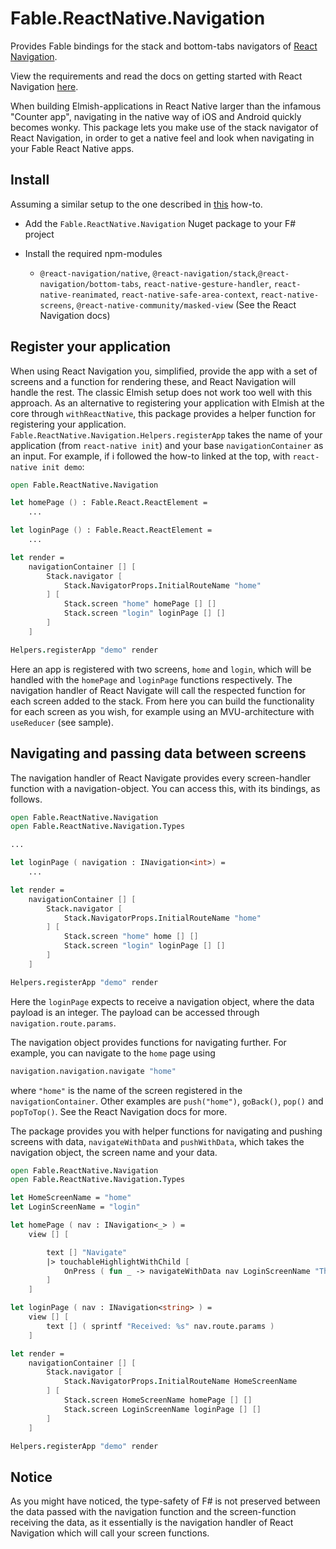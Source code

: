 # Fable.ReactNative.Navigation

Provides Fable bindings for the stack and bottom-tabs navigators of [React Navigation](https://reactnavigation.org). 

View the requirements and read the docs on getting started with React Navigation [here](https://reactnavigation.org/docs/getting-started). 

When building Elmish-applications in React Native larger than the infamous "Counter app", navigating in the native way of iOS and Android quickly becomes wonky. This package lets you make use of the stack navigator of React Navigation, in order to get a native feel and look when navigating in your Fable React Native apps.

## Install

Assuming a similar setup to the one described in [this](https://github.com/martinmoec/fable-react-native-how-to) how-to.
- Add the ```Fable.ReactNative.Navigation``` Nuget package to your F# project

- Install the required npm-modules
    * ```@react-navigation/native```, ```@react-navigation/stack```,```@react-navigation/bottom-tabs```, ```react-native-gesture-handler```, ```react-native-reanimated```, ```react-native-safe-area-context```, ```react-native-screens```,  ```@react-native-community/masked-view``` (See the React Navigation docs)

## Register your application

When using React Navigation you, simplified, provide the app with a set of screens and a function for rendering these, and React Navigation will handle the rest. The classic Elmish setup does not work too well with this approach. As an alternative to registering your application with Elmish at the core through ```withReactNative```, this package provides a helper function for registering your application. ```Fable.ReactNative.Navigation.Helpers.registerApp``` takes the name of your application (from ```react-native init```) and your base ```navigationContainer``` as an input. For example, if i followed the how-to linked at the top, with ```react-native init demo```:

```fsharp
open Fable.ReactNative.Navigation

let homePage () : Fable.React.ReactElement = 
    ...

let loginPage () : Fable.React.ReactElement =
    ...

let render = 
    navigationContainer [] [
        Stack.navigator [
            Stack.NavigatorProps.InitialRouteName "home"
        ] [
            Stack.screen "home" homePage [] []
            Stack.screen "login" loginPage [] []
        ]
    ]

Helpers.registerApp "demo" render
```

Here an app is registered with two screens, ```home``` and ```login```, which will be handled with the ```homePage``` and ```loginPage``` functions respectively. The navigation handler of React Navigate will call the respected function for each screen added to the stack. From here you can build the functionality for each screen as you wish, for example using an MVU-architecture with ```useReducer``` (see sample). 

## Navigating and passing data between screens

The navigation handler of React Navigate provides every screen-handler function with a navigation-object. You can access this, with its bindings, as follows.

```fsharp
open Fable.ReactNative.Navigation
open Fable.ReactNative.Navigation.Types

...

let loginPage ( navigation : INavigation<int>) = 
    ...

let render = 
    navigationContainer [] [
        Stack.navigator [
            Stack.NavigatorProps.InitialRouteName "home"
        ] [
            Stack.screen "home" home [] []
            Stack.screen "login" loginPage [] []
        ]
    ]

Helpers.registerApp "demo" render
```

Here the ```loginPage``` expects to receive a navigation object, where the data payload is an integer. The payload can be accessed through ```navigation.route.params```. 

The navigation object provides functions for navigating further. For example, you can navigate to the ```home``` page using 
```fsharp
navigation.navigation.navigate "home"
```
where ```"home"``` is the name of the screen registered in the ```navigationContainer```. Other examples are ```push("home")```, ```goBack()```, ```pop()``` and ```popToTop()```. See the React Navigation docs for more.

The package provides you with helper functions for navigating and pushing screens with data, ```navigateWithData``` and ```pushWithData```, which takes the navigation object, the screen name and your data.

```fsharp
open Fable.ReactNative.Navigation
open Fable.ReactNative.Navigation.Types

let HomeScreenName = "home"
let LoginScreenName = "login"

let homePage ( nav : INavigation<_> ) = 
    view [] [

        text [] "Navigate"
        |> touchableHighlightWithChild [
            OnPress ( fun _ -> navigateWithData nav LoginScreenName "This text is passed" ) 
        ]
    ]

let loginPage ( nav : INavigation<string> ) =
    view [] [
        text [] ( sprintf "Received: %s" nav.route.params )
    ]

let render = 
    navigationContainer [] [
        Stack.navigator [
            Stack.NavigatorProps.InitialRouteName HomeScreenName
        ] [
            Stack.screen HomeScreenName homePage [] []
            Stack.screen LoginScreenName loginPage [] []
        ]
    ]

Helpers.registerApp "demo" render
```

## Notice

As you might have noticed, the type-safety of F# is not preserved between the data passed with the navigation function and the screen-function receiving the data, as it essentially is the navigation handler of React Navigation which will call your screen functions. 
